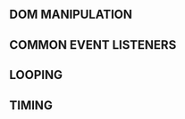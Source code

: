 <!-- ---
layout: blog-layout.njk 
title: Javascript DOM cheatsheet
date: 2020-09-28
tags: ['post']
--- -->

<!-- Excerpt Start -->
<!-- Excerpt End -->


## DOM MANIPULATION

## COMMON EVENT LISTENERS

## LOOPING

## TIMING
